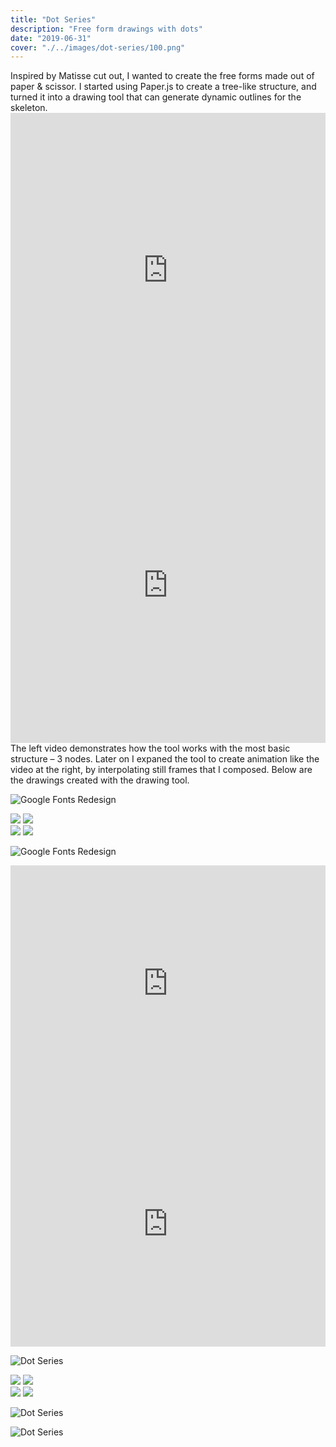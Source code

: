 ```yaml
---
title: "Dot Series"
description: "Free form drawings with dots"
date: "2019-06-31"
cover: "./../images/dot-series/100.png"
---
```

<div class="text">Inspired by Matisse cut out, I wanted to create the free forms made out of paper & scissor. I started using Paper.js to create a tree-like structure, and turned it into a drawing tool that can generate dynamic outlines for the skeleton. </div>

<div class="row two">
<div style="padding:100% 0 0 0;position:relative;"><iframe src="https://player.vimeo.com/video/358426372?autoplay=1&loop=1&title=0&byline=0&portrait=0" style="position:absolute;top:0;left:0;width:100%;height:100%;" frameborder="0" allow="autoplay; fullscreen" allowfullscreen></iframe></div><script src="https://player.vimeo.com/api/player.js"></script>

<div style="padding:100% 0 0 0;position:relative;"><iframe src="https://player.vimeo.com/video/358414087?autoplay=1&loop=1&title=0&byline=0&portrait=0" style="position:absolute;top:0;left:0;width:100%;height:100%;" frameborder="0" allow="autoplay; fullscreen" allowfullscreen></iframe></div><script src="https://player.vimeo.com/api/player.js"></script>
</div>

<div class="text">The left video demonstrates how the tool works with the most basic structure – 3 nodes. Later on I expaned the tool to create animation like the video at the right, by interpolating still frames that I composed. Below are the drawings created with the drawing tool. </div>

![Google Fonts Redesign](./../images/dot-series/02.jpg)

<div class="row two">
  <img src="./../images/dot-series/10.jpg" />
  <img src="./../images/dot-series/07.jpg" />
</div>

<div class="row two">
  <img src="./../images/dot-series/05.jpg" />
  <img src="./../images/dot-series/04.jpg" />
</div>

![Google Fonts Redesign](./../images/dot-series/03.jpg)

<div class="video"><div style="padding:75% 0 0 0;position:relative;"><iframe src="https://player.vimeo.com/video/358202627?autoplay=1&loop=1&title=0&byline=0&portrait=0" style="position:absolute;top:0;left:0;width:100%;height:100%;" frameborder="0" allow="autoplay; fullscreen" allowfullscreen></iframe></div><script src="https://player.vimeo.com/api/player.js"></script></div>

<div class="video"><div style="padding:77.7% 0 0 0;position:relative;"><iframe src="https://player.vimeo.com/video/358235316?autoplay=1&loop=1&title=0&byline=0&portrait=0" style="position:absolute;top:0;left:0;width:100%;height:100%;" frameborder="0" allow="autoplay; fullscreen" allowfullscreen></iframe></div><script src="https://player.vimeo.com/api/player.js"></script></div>


![Dot Series](./../images/dot-series/20.png)

<div class="row two">
  <img src="./../images/dot-series/21.png" />
  <img src="./../images/dot-series/22.png" />
</div>

<div class="row two">
  <img src="./../images/dot-series/23.png" />
  <img src="./../images/dot-series/37.png" />
</div>

![Dot Series](./../images/dot-series/41.png)

![Dot Series](./../images/dot-series/45.png)
